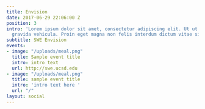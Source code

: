 ```yaml
---
title: Envision
date: 2017-06-29 22:06:00 Z
position: 3
intro: 'Lorem ipsum dolor sit amet, consectetur adipiscing elit. Ut ut odio nec mauris
  gravida vehicula. Proin eget magna non felis interdum dictum vitae sit amet eros. '
subtitle: SWE Envision
events:
- image: "/uploads/meal.png"
  title: Sample event title
  intro: intro text
  url: http://swe.ucsd.edu
- image: "/uploads/meal.png"
  title: sample event title
  intro: 'intro text here '
  url: "/"
layout: social
---
```


